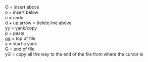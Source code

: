 O = insert above  
o = insert below  
u = undo   
d + up arrow = delete line above  
yy = yank/copy  
p = paste  
gg = top of file  
y = start a yank  
G = end of file  
yG = copy all the way to the end of the file from where the cursor is  

